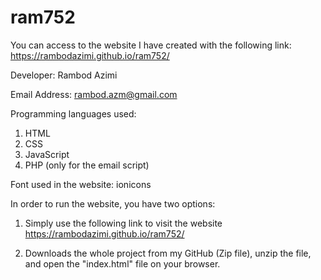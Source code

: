 # ram752

You can access to the website I have created with the following link:
https://rambodazimi.github.io/ram752/


Developer: Rambod Azimi

Email Address: rambod.azm@gmail.com

Programming languages used:
1. HTML
2. CSS
3. JavaScript
4. PHP (only for the email script)

Font used in the website: ionicons

In order to run the website, you have two options:

1. Simply use the following link to visit the website
https://rambodazimi.github.io/ram752/

2. Downloads the whole project from my GitHub (Zip file), unzip the file, and open the "index.html" file on your browser.
